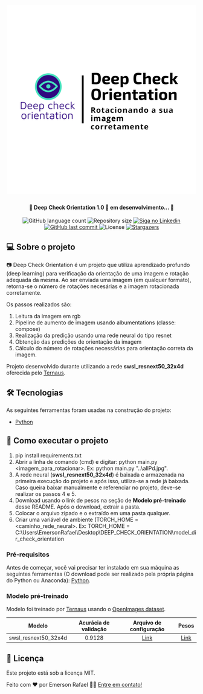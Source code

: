 
<h1 align="center">
    <img alt="Deep Check Orientation" title="#DeepCheckOrientation" src="./assets/banner.png" />
</h1>

<h4 align="center"> 
	🚧 Deep Check Orientation 1.0 🚀 em desenvolvimento... 🚧
</h4>

<p align="center">
  <img alt="GitHub language count" src="https://img.shields.io/github/languages/count/emersonrafaels/deep_check_orientation?color=%2304D361">

  <img alt="Repository size" src="https://img.shields.io/github/repo-size/emersonrafaels/deep_check_orientation">

  	
  <a href="https://www.linkedin.com/in/emerson-rafael/">
    <img alt="Siga no Linkedin" src="https://img.shields.io/badge/LinkedIn-0077B5?style=for-the-badge&logo=linkedin&logoColor=white">
  </a>
	
  
  <a href="https://github.com/emersonrafaels/deep_check_orientation/commits/main">
    <img alt="GitHub last commit" src="https://img.shields.io/github/last-commit/emersonrafaels/deep_check_orientation">
  </a>

  <img alt="License" src="https://img.shields.io/badge/license-MIT-brightgreen">
   <a href="https://github.com/emersonrafaels/deep_check_orientation/stargazers">
    <img alt="Stargazers" src="https://img.shields.io/github/stars/emersonrafaels/deep_check_orientation?style=social">
  </a>
</p>


## 💻 Sobre o projeto

📷 Deep Check Orientation é um projeto que utiliza aprendizado profundo (deep learning) para verificação da orientação de uma imagem e rotação adequada da mesma. Ao ser enviada uma imagem (em qualquer formato), retorna-se o número de rotações necesárias e a imagem rotacionada corretamente.

Os passos realizados são:
1) Leitura da imagem em rgb
2) Pipeline de aumento de imagem usando albumentations (classe: compose)
3) Realização da predição usando uma rede neural do tipo resnet
4) Obtenção das predições de orientação da imagem
5) Cálculo do número de rotações necessárias para orientação correta da imagem.

Projeto desenvolvido durante utilizando a rede **swsl_resnext50_32x4d** oferecida pelo [Ternaus].

## 🛠 Tecnologias

As seguintes ferramentas foram usadas na construção do projeto:

- [Python]

## 🚀 Como executar o projeto

1. pip install requirements.txt
2. Abrir a linha de comando (cmd) e digitar: python main.py <imagem_para_rotacionar>. 
Ex: python main.py "..\allPd.jpg".
3. A rede neural (**swsl_resnext50_32x4d**) é baixada e armazenada na primeira execução do projeto e após isso, utiliza-se a rede já baixada. Caso queira baixar manualmente e referenciar no projeto, deve-se realizar os passos 4 e 5.
4. Download usando o link de pesos na seção de **Modelo pré-treinado** desse README. Após o download, extrair a pasta.
5. Colocar o arquivo zipado e o extraído em uma pasta qualquer.
6. Criar uma variável de ambiente (TORCH_HOME = <caminho_rede_neural>.
Ex: TORCH_HOME = C:\Users\EmersonRafael\Desktop\DEEP_CHECK_ORIENTATION\model_dir_check_orientation

### Pré-requisitos

Antes de começar, você vai precisar ter instalado em sua máquina as seguintes ferramentas (O download pode ser realizado pela própria página do Python ou Anaconda):
[Python](https://www.anaconda.com/products/individual).

### Modelo pré-treinado
Modelo foi treinado por [Ternaus] usando o [OpenImages dataset](https://storage.googleapis.com/openimages/web/index.html).

| Modelo        | Acurácia de validação | Arquivo de configuração  | Pesos |
| ------------- |:--------------------:| :------------:| :------: |
| swsl_resnext50_32x4d|0.9128| [Link](check_orientation/configs/2020-11-16.yaml)| [Link](https://github.com/ternaus/check_orientation/releases/download/v0.0.3/2020-11-16_resnext50_32x4d.zip)|

## 📝 Licença

Este projeto está sob a licença MIT.

Feito com ❤️ por Emerson Rafael 👋🏽 [Entre em contato!](https://www.linkedin.com/in/emerson-rafael/)

[Ternaus]: https://github.com/ternaus/check_orientation
[Python]: https://www.python.org/downloads/